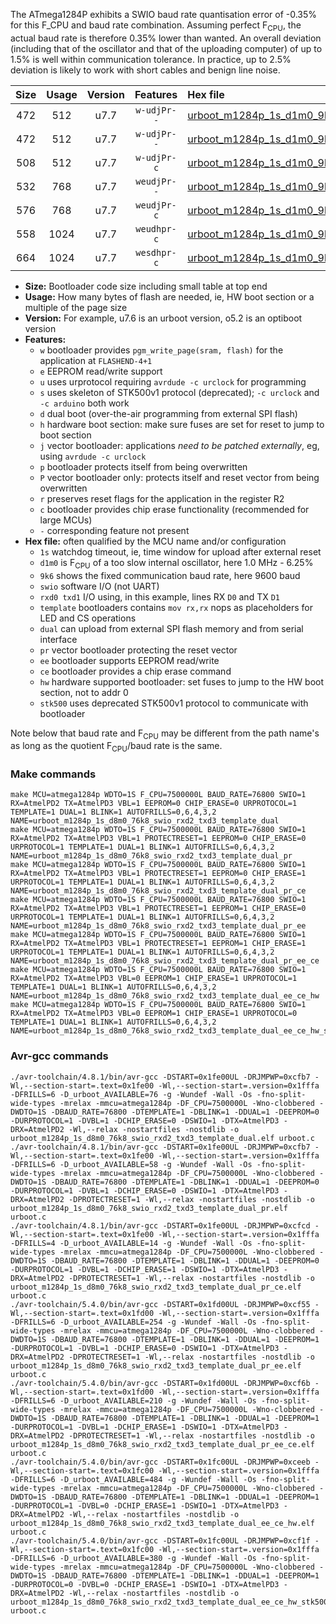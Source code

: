 The ATmega1284P exhibits a SWIO baud rate quantisation error of -0.35% for this F_CPU and baud rate combination. Assuming perfect F<sub>CPU</sub>, the actual baud rate is therefore 0.35% lower than wanted. An overall deviation (including that of the oscillator and that of the uploading computer) of up to 1.5% is well within communication tolerance. In practice, up to 2.5% deviation is likely to work with short cables and benign line noise.

|Size|Usage|Version|Features|Hex file|
|:-:|:-:|:-:|:-:|:--|
|472|512|u7.7|`w-udjPr--`|[urboot_m1284p_1s_d1m0_9k6_swio_rxd2_txd3_template_dual.hex](https://raw.githubusercontent.com/stefanrueger/urboot.hex/main/boards/wildfire-v2/atmega1284p/watchdog_1_s/internal_oscillator_d-6.25%25/%2B1m000000_hz/%2B%2B%2B9k6_baud/uart1_rxd2_txd3/template_dual/urboot_m1284p_1s_d1m0_9k6_swio_rxd2_txd3_template_dual.hex)|
|472|512|u7.7|`w-udjPr--`|[urboot_m1284p_1s_d1m0_9k6_swio_rxd2_txd3_template_dual_pr.hex](https://raw.githubusercontent.com/stefanrueger/urboot.hex/main/boards/wildfire-v2/atmega1284p/watchdog_1_s/internal_oscillator_d-6.25%25/%2B1m000000_hz/%2B%2B%2B9k6_baud/uart1_rxd2_txd3/template_dual/urboot_m1284p_1s_d1m0_9k6_swio_rxd2_txd3_template_dual_pr.hex)|
|508|512|u7.7|`w-udjPr-c`|[urboot_m1284p_1s_d1m0_9k6_swio_rxd2_txd3_template_dual_pr_ce.hex](https://raw.githubusercontent.com/stefanrueger/urboot.hex/main/boards/wildfire-v2/atmega1284p/watchdog_1_s/internal_oscillator_d-6.25%25/%2B1m000000_hz/%2B%2B%2B9k6_baud/uart1_rxd2_txd3/template_dual/urboot_m1284p_1s_d1m0_9k6_swio_rxd2_txd3_template_dual_pr_ce.hex)|
|532|768|u7.7|`weudjPr--`|[urboot_m1284p_1s_d1m0_9k6_swio_rxd2_txd3_template_dual_pr_ee.hex](https://raw.githubusercontent.com/stefanrueger/urboot.hex/main/boards/wildfire-v2/atmega1284p/watchdog_1_s/internal_oscillator_d-6.25%25/%2B1m000000_hz/%2B%2B%2B9k6_baud/uart1_rxd2_txd3/template_dual/urboot_m1284p_1s_d1m0_9k6_swio_rxd2_txd3_template_dual_pr_ee.hex)|
|576|768|u7.7|`weudjPr-c`|[urboot_m1284p_1s_d1m0_9k6_swio_rxd2_txd3_template_dual_pr_ee_ce.hex](https://raw.githubusercontent.com/stefanrueger/urboot.hex/main/boards/wildfire-v2/atmega1284p/watchdog_1_s/internal_oscillator_d-6.25%25/%2B1m000000_hz/%2B%2B%2B9k6_baud/uart1_rxd2_txd3/template_dual/urboot_m1284p_1s_d1m0_9k6_swio_rxd2_txd3_template_dual_pr_ee_ce.hex)|
|558|1024|u7.7|`weudhpr-c`|[urboot_m1284p_1s_d1m0_9k6_swio_rxd2_txd3_template_dual_ee_ce_hw.hex](https://raw.githubusercontent.com/stefanrueger/urboot.hex/main/boards/wildfire-v2/atmega1284p/watchdog_1_s/internal_oscillator_d-6.25%25/%2B1m000000_hz/%2B%2B%2B9k6_baud/uart1_rxd2_txd3/template_dual/urboot_m1284p_1s_d1m0_9k6_swio_rxd2_txd3_template_dual_ee_ce_hw.hex)|
|664|1024|u7.7|`wesdhpr-c`|[urboot_m1284p_1s_d1m0_9k6_swio_rxd2_txd3_template_dual_ee_ce_hw_stk500.hex](https://raw.githubusercontent.com/stefanrueger/urboot.hex/main/boards/wildfire-v2/atmega1284p/watchdog_1_s/internal_oscillator_d-6.25%25/%2B1m000000_hz/%2B%2B%2B9k6_baud/uart1_rxd2_txd3/template_dual/urboot_m1284p_1s_d1m0_9k6_swio_rxd2_txd3_template_dual_ee_ce_hw_stk500.hex)|

- **Size:** Bootloader code size including small table at top end
- **Usage:** How many bytes of flash are needed, ie, HW boot section or a multiple of the page size
- **Version:** For example, u7.6 is an urboot version, o5.2 is an optiboot version
- **Features:**
  + `w` bootloader provides `pgm_write_page(sram, flash)` for the application at `FLASHEND-4+1`
  + `e` EEPROM read/write support
  + `u` uses urprotocol requiring `avrdude -c urclock` for programming
  + `s` uses skeleton of STK500v1 protocol (deprecated); `-c urclock` and `-c arduino` both work
  + `d` dual boot (over-the-air programming from external SPI flash)
  + `h` hardware boot section: make sure fuses are set for reset to jump to boot section
  + `j` vector bootloader: applications *need to be patched externally*, eg, using `avrdude -c urclock`
  + `p` bootloader protects itself from being overwritten
  + `P` vector bootloader only: protects itself and reset vector from being overwritten
  + `r` preserves reset flags for the application in the register R2
  + `c` bootloader provides chip erase functionality (recommended for large MCUs)
  + `-` corresponding feature not present
- **Hex file:** often qualified by the MCU name and/or configuration
  + `1s` watchdog timeout, ie, time window for upload after external reset
  + `d1m0` is F<sub>CPU</sub> of a too slow internal oscillator, here 1.0 MHz - 6.25%
  + `9k6` shows the fixed communication baud rate, here 9600 baud
  + `swio` software I/O (not UART)
  + `rxd0 txd1` I/O using, in this example, lines RX `D0` and TX `D1`
  + `template` bootloaders contains `mov rx,rx` nops as placeholders for LED and CS operations
  + `dual` can upload from external SPI flash memory and from serial interface
  + `pr` vector bootloader protecting the reset vector
  + `ee` bootloader supports EEPROM read/write
  + `ce` bootloader provides a chip erase command
  + `hw` hardware supported bootloader: set fuses to jump to the HW boot section, not to addr 0
  + `stk500` uses deprecated STK500v1 protocol to communicate with bootloader


Note below that baud rate and F<sub>CPU</sub> may be different from the path name's as long as the quotient F<sub>CPU</sub>/baud rate is the same.

### Make commands
```
make MCU=atmega1284p WDTO=1S F_CPU=7500000L BAUD_RATE=76800 SWIO=1 RX=AtmelPD2 TX=AtmelPD3 VBL=1 EEPROM=0 CHIP_ERASE=0 URPROTOCOL=1 TEMPLATE=1 DUAL=1 BLINK=1 AUTOFRILLS=0,6,4,3,2 NAME=urboot_m1284p_1s_d8m0_76k8_swio_rxd2_txd3_template_dual
make MCU=atmega1284p WDTO=1S F_CPU=7500000L BAUD_RATE=76800 SWIO=1 RX=AtmelPD2 TX=AtmelPD3 VBL=1 PROTECTRESET=1 EEPROM=0 CHIP_ERASE=0 URPROTOCOL=1 TEMPLATE=1 DUAL=1 BLINK=1 AUTOFRILLS=0,6,4,3,2 NAME=urboot_m1284p_1s_d8m0_76k8_swio_rxd2_txd3_template_dual_pr
make MCU=atmega1284p WDTO=1S F_CPU=7500000L BAUD_RATE=76800 SWIO=1 RX=AtmelPD2 TX=AtmelPD3 VBL=1 PROTECTRESET=1 EEPROM=0 CHIP_ERASE=1 URPROTOCOL=1 TEMPLATE=1 DUAL=1 BLINK=1 AUTOFRILLS=0,6,4,3,2 NAME=urboot_m1284p_1s_d8m0_76k8_swio_rxd2_txd3_template_dual_pr_ce
make MCU=atmega1284p WDTO=1S F_CPU=7500000L BAUD_RATE=76800 SWIO=1 RX=AtmelPD2 TX=AtmelPD3 VBL=1 PROTECTRESET=1 EEPROM=1 CHIP_ERASE=0 URPROTOCOL=1 TEMPLATE=1 DUAL=1 BLINK=1 AUTOFRILLS=0,6,4,3,2 NAME=urboot_m1284p_1s_d8m0_76k8_swio_rxd2_txd3_template_dual_pr_ee
make MCU=atmega1284p WDTO=1S F_CPU=7500000L BAUD_RATE=76800 SWIO=1 RX=AtmelPD2 TX=AtmelPD3 VBL=1 PROTECTRESET=1 EEPROM=1 CHIP_ERASE=1 URPROTOCOL=1 TEMPLATE=1 DUAL=1 BLINK=1 AUTOFRILLS=0,6,4,3,2 NAME=urboot_m1284p_1s_d8m0_76k8_swio_rxd2_txd3_template_dual_pr_ee_ce
make MCU=atmega1284p WDTO=1S F_CPU=7500000L BAUD_RATE=76800 SWIO=1 RX=AtmelPD2 TX=AtmelPD3 VBL=0 EEPROM=1 CHIP_ERASE=1 URPROTOCOL=1 TEMPLATE=1 DUAL=1 BLINK=1 AUTOFRILLS=0,6,4,3,2 NAME=urboot_m1284p_1s_d8m0_76k8_swio_rxd2_txd3_template_dual_ee_ce_hw
make MCU=atmega1284p WDTO=1S F_CPU=7500000L BAUD_RATE=76800 SWIO=1 RX=AtmelPD2 TX=AtmelPD3 VBL=0 EEPROM=1 CHIP_ERASE=1 URPROTOCOL=0 TEMPLATE=1 DUAL=1 BLINK=1 AUTOFRILLS=0,6,4,3,2 NAME=urboot_m1284p_1s_d8m0_76k8_swio_rxd2_txd3_template_dual_ee_ce_hw_stk500
```

### Avr-gcc commands
```
./avr-toolchain/4.8.1/bin/avr-gcc -DSTART=0x1fe00UL -DRJMPWP=0xcfb7 -Wl,--section-start=.text=0x1fe00 -Wl,--section-start=.version=0x1fffa -DFRILLS=6 -D_urboot_AVAILABLE=76 -g -Wundef -Wall -Os -fno-split-wide-types -mrelax -mmcu=atmega1284p -DF_CPU=7500000L -Wno-clobbered -DWDTO=1S -DBAUD_RATE=76800 -DTEMPLATE=1 -DBLINK=1 -DDUAL=1 -DEEPROM=0 -DURPROTOCOL=1 -DVBL=1 -DCHIP_ERASE=0 -DSWIO=1 -DTX=AtmelPD3 -DRX=AtmelPD2 -Wl,--relax -nostartfiles -nostdlib -o urboot_m1284p_1s_d8m0_76k8_swio_rxd2_txd3_template_dual.elf urboot.c
./avr-toolchain/4.8.1/bin/avr-gcc -DSTART=0x1fe00UL -DRJMPWP=0xcfb7 -Wl,--section-start=.text=0x1fe00 -Wl,--section-start=.version=0x1fffa -DFRILLS=6 -D_urboot_AVAILABLE=58 -g -Wundef -Wall -Os -fno-split-wide-types -mrelax -mmcu=atmega1284p -DF_CPU=7500000L -Wno-clobbered -DWDTO=1S -DBAUD_RATE=76800 -DTEMPLATE=1 -DBLINK=1 -DDUAL=1 -DEEPROM=0 -DURPROTOCOL=1 -DVBL=1 -DCHIP_ERASE=0 -DSWIO=1 -DTX=AtmelPD3 -DRX=AtmelPD2 -DPROTECTRESET=1 -Wl,--relax -nostartfiles -nostdlib -o urboot_m1284p_1s_d8m0_76k8_swio_rxd2_txd3_template_dual_pr.elf urboot.c
./avr-toolchain/4.8.1/bin/avr-gcc -DSTART=0x1fe00UL -DRJMPWP=0xcfcd -Wl,--section-start=.text=0x1fe00 -Wl,--section-start=.version=0x1fffa -DFRILLS=4 -D_urboot_AVAILABLE=14 -g -Wundef -Wall -Os -fno-split-wide-types -mrelax -mmcu=atmega1284p -DF_CPU=7500000L -Wno-clobbered -DWDTO=1S -DBAUD_RATE=76800 -DTEMPLATE=1 -DBLINK=1 -DDUAL=1 -DEEPROM=0 -DURPROTOCOL=1 -DVBL=1 -DCHIP_ERASE=1 -DSWIO=1 -DTX=AtmelPD3 -DRX=AtmelPD2 -DPROTECTRESET=1 -Wl,--relax -nostartfiles -nostdlib -o urboot_m1284p_1s_d8m0_76k8_swio_rxd2_txd3_template_dual_pr_ce.elf urboot.c
./avr-toolchain/5.4.0/bin/avr-gcc -DSTART=0x1fd00UL -DRJMPWP=0xcf55 -Wl,--section-start=.text=0x1fd00 -Wl,--section-start=.version=0x1fffa -DFRILLS=6 -D_urboot_AVAILABLE=254 -g -Wundef -Wall -Os -fno-split-wide-types -mrelax -mmcu=atmega1284p -DF_CPU=7500000L -Wno-clobbered -DWDTO=1S -DBAUD_RATE=76800 -DTEMPLATE=1 -DBLINK=1 -DDUAL=1 -DEEPROM=1 -DURPROTOCOL=1 -DVBL=1 -DCHIP_ERASE=0 -DSWIO=1 -DTX=AtmelPD3 -DRX=AtmelPD2 -DPROTECTRESET=1 -Wl,--relax -nostartfiles -nostdlib -o urboot_m1284p_1s_d8m0_76k8_swio_rxd2_txd3_template_dual_pr_ee.elf urboot.c
./avr-toolchain/5.4.0/bin/avr-gcc -DSTART=0x1fd00UL -DRJMPWP=0xcf6b -Wl,--section-start=.text=0x1fd00 -Wl,--section-start=.version=0x1fffa -DFRILLS=6 -D_urboot_AVAILABLE=210 -g -Wundef -Wall -Os -fno-split-wide-types -mrelax -mmcu=atmega1284p -DF_CPU=7500000L -Wno-clobbered -DWDTO=1S -DBAUD_RATE=76800 -DTEMPLATE=1 -DBLINK=1 -DDUAL=1 -DEEPROM=1 -DURPROTOCOL=1 -DVBL=1 -DCHIP_ERASE=1 -DSWIO=1 -DTX=AtmelPD3 -DRX=AtmelPD2 -DPROTECTRESET=1 -Wl,--relax -nostartfiles -nostdlib -o urboot_m1284p_1s_d8m0_76k8_swio_rxd2_txd3_template_dual_pr_ee_ce.elf urboot.c
./avr-toolchain/5.4.0/bin/avr-gcc -DSTART=0x1fc00UL -DRJMPWP=0xceeb -Wl,--section-start=.text=0x1fc00 -Wl,--section-start=.version=0x1fffa -DFRILLS=6 -D_urboot_AVAILABLE=484 -g -Wundef -Wall -Os -fno-split-wide-types -mrelax -mmcu=atmega1284p -DF_CPU=7500000L -Wno-clobbered -DWDTO=1S -DBAUD_RATE=76800 -DTEMPLATE=1 -DBLINK=1 -DDUAL=1 -DEEPROM=1 -DURPROTOCOL=1 -DVBL=0 -DCHIP_ERASE=1 -DSWIO=1 -DTX=AtmelPD3 -DRX=AtmelPD2 -Wl,--relax -nostartfiles -nostdlib -o urboot_m1284p_1s_d8m0_76k8_swio_rxd2_txd3_template_dual_ee_ce_hw.elf urboot.c
./avr-toolchain/5.4.0/bin/avr-gcc -DSTART=0x1fc00UL -DRJMPWP=0xcf1f -Wl,--section-start=.text=0x1fc00 -Wl,--section-start=.version=0x1fffa -DFRILLS=6 -D_urboot_AVAILABLE=380 -g -Wundef -Wall -Os -fno-split-wide-types -mrelax -mmcu=atmega1284p -DF_CPU=7500000L -Wno-clobbered -DWDTO=1S -DBAUD_RATE=76800 -DTEMPLATE=1 -DBLINK=1 -DDUAL=1 -DEEPROM=1 -DURPROTOCOL=0 -DVBL=0 -DCHIP_ERASE=1 -DSWIO=1 -DTX=AtmelPD3 -DRX=AtmelPD2 -Wl,--relax -nostartfiles -nostdlib -o urboot_m1284p_1s_d8m0_76k8_swio_rxd2_txd3_template_dual_ee_ce_hw_stk500.elf urboot.c
```

